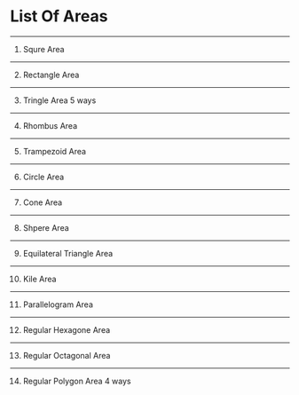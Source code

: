 # List Of Areas
--------------
1) Squre Area
--------------
2) Rectangle Area
------------------
3) Tringle Area 5 ways
-------------------
4) Rhombus Area
-------------------
5) Trampezoid Area
-------------------
6) Circle Area
-------------------
7) Cone Area
-------------------
8) Shpere Area
--------------------
9) Equilateral Triangle Area 
-----------------------------
10) Kile Area
-----------------------------
11) Parallelogram Area
-----------------------------
12) Regular Hexagone Area
-----------------------------
13) Regular Octagonal Area
-----------------------------
14) Regular Polygon Area 4 ways
